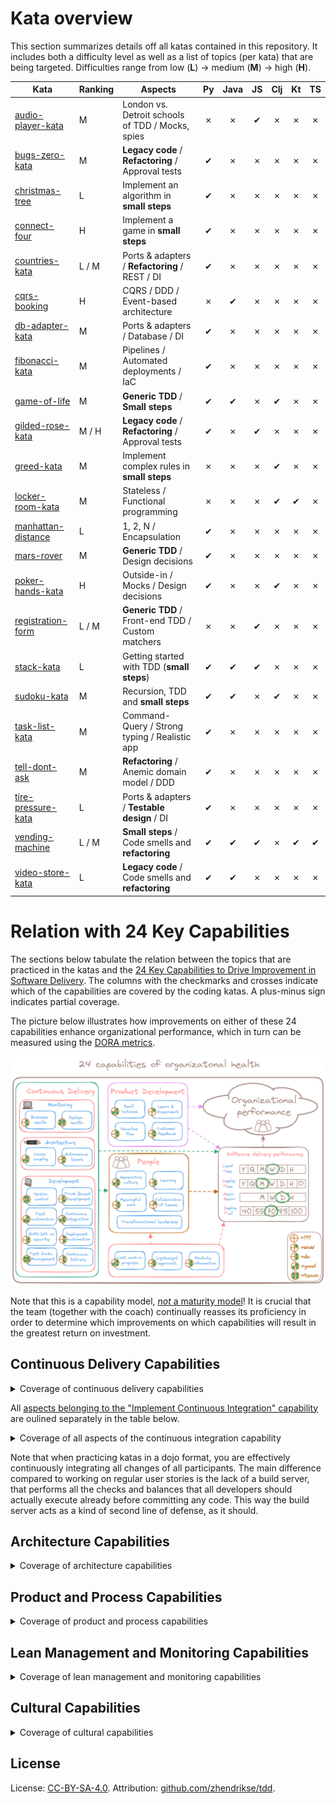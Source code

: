 # Kata overview

This section summarizes details off all katas contained in this repository.
It includes both a difficulty level as well as a list of topics (per kata) 
that are being targeted.
Difficulties range from low (**L**) &rarr; medium (**M**) &rarr; high (**H**).
  
| Kata                                       | Ranking | Aspects                                               | Py | Java | JS | Clj | Kt | TS |
| ------------------------------------------ | ------- | ----------------------------------------------------- |:--:|:----:|:--:|:---:|:--:|:--:| 
| [audio-player-kata](./audio-player-kata)   | M       | London vs. Detroit schools of TDD / Mocks, spies      | ✗  | ✗   | ✔  | ✗   | ✗  | ✗ |
| [bugs-zero-kata](./bugs-zero-kata)         | M       | **Legacy code** / **Refactoring** / Approval tests    | ✔  | ✗   | ✗  | ✗   | ✗  | ✗ |
| [christmas-tree](./christmas-tree)         | L       | Implement an algorithm in **small steps**             | ✔  | ✗   | ✗  | ✗   | ✗  | ✗ |
| [connect-four](./connect-four)             | H       | Implement a game in **small steps**                   | ✔  | ✗   | ✗  | ✗   | ✗  | ✗ |
| [countries-kata](./countries-kata)         | L / M   | Ports &amp; adapters / **Refactoring** / REST / DI    | ✔  | ✗   | ✗  | ✗   | ✗  | ✗ |
| [cqrs-booking](./cqrs-booking)             | H       | CQRS / DDD / Event-based architecture                 | ✗  | ✔   | ✗  | ✗   | ✗  | ✗ |
| [db-adapter-kata](./db-adapter-kata)       | M       | Ports &amp; adapters / Database / DI                  | ✔  | ✗   | ✗  | ✗   | ✗  | ✗ |
| [fibonacci-kata](./db-adapter-kata)        | M       | Pipelines / Automated deployments / IaC               | ✔  | ✗   | ✗  | ✗   | ✗  | ✗ |
| [game-of-life](./game-of-life)             | M       | **Generic TDD** / **Small steps**                     | ✔  | ✔   | ✗  | ✔   | ✗  | ✗ |
| [gilded-rose-kata](./gilded-rose-kata)     | M / H   | **Legacy code** / **Refactoring** / Approval tests    | ✔  | ✗   | ✔  | ✗   | ✗  | ✗ |
| [greed-kata](./greed-kata)                 | M       | Implement complex rules in **small steps**            | ✗  | ✗   | ✗  | ✔   | ✗  | ✗ |
| [locker-room-kata](./locker-room-kata)     | M       | Stateless / Functional programming                    | ✗  | ✗   | ✗  | ✔   | ✔  | ✗ |
| [manhattan-distance](./manhattan-distance) | L       | 1, 2, N / Encapsulation                               | ✔  | ✗   | ✗  | ✗   | ✗  | ✗ |
| [mars-rover](./mars-rover)                 | M       | **Generic TDD** / Design decisions                    | ✔  | ✗   | ✗  | ✗   | ✗  | ✗ |
| [poker-hands-kata](./poker-hands-kata)     | H       | Outside-in / Mocks / Design decisions                 | ✔  | ✗   | ✗  | ✔   | ✗  | ✗ |
| [registration-form](./registration-form)   | L / M   | **Generic TDD** / Front-end TDD / Custom matchers     | ✗  | ✗   | ✔  | ✗   | ✗  | ✗ |
| [stack-kata](./stack-kata)                 | L       | Getting started with TDD (**small steps**)            | ✔  | ✔   | ✔  | ✗   | ✗  | ✗ |
| [sudoku-kata](./sudoku-kata)               | M       | Recursion, TDD and **small steps**                    | ✔  | ✔   | ✗  | ✔   | ✗  | ✗ |
| [task-list-kata](./task-list-kata)         | M       | Command-Query / Strong typing / Realistic app         | ✔  | ✗   | ✗  | ✗   | ✗  | ✗ | 
| [tell-dont-ask](./tell-dont-ask)           | M       | **Refactoring** / Anemic domain model / DDD           | ✔  | ✗   | ✗  | ✗   | ✗  | ✗ | 
| [tire-pressure-kata](./tire-pressure-kata) | L       | Ports &amp; adapters / **Testable design** / DI       | ✔  | ✗   | ✗  | ✗   | ✗  | ✗ | 
| [vending-machine](./vending-machine)       | L / M   | **Small steps** / Code smells and **refactoring**     | ✔  | ✔   | ✔  | ✗   | ✔  | ✔ |
| [video-store-kata](./video-store-kata)     | L       | **Legacy code** / Code smells and **refactoring**     | ✔  | ✔   | ✗  | ✗   | ✗  | ✗ |

# Relation with 24 Key Capabilities

The sections below tabulate the 
relation between the topics that are practiced in the katas and the 
[24 Key Capabilities to Drive Improvement in Software Delivery](https://itrevolution.com/articles/24-key-capabilities-to-drive-improvement-in-software-delivery/). The columns with the checkmarks and crosses indicate which of 
the capabilities are covered by the coding katas. 
A plus-minus sign indicates partial coverage.

The picture below illustrates how improvements on either of these 24 capabilities 
enhance organizational performance, which in turn can be measured using the 
[DORA metrics](https://cloud.google.com/blog/products/devops-sre/using-the-four-keys-to-measure-your-devops-performance).

![Organizational health](../assets/organizational-health.png)

Note that this is a capability model, [_not_ a maturity model](https://octopus.com/blog/devops-uses-capability-not-maturity)! It is crucial that the team (together with the coach) 
continually reasses its proficiency in order to determine which improvements on which 
capabilities will result in the greatest return on investment.

## Continuous Delivery Capabilities

<details>
<summary>Coverage of continuous delivery capabilities</summary>
  
|     | [Continuous Delivery Capabilities](https://itrevolution.com/articles/24-key-capabilities-to-drive-improvement-in-software-delivery/#nav-1) | Covered | Explanation |
| --- | ------------------------------------------------ | ------- | ----------- |
|  1. | Use Version Control for all Production Artifacts | ✔      | You may always opt to use a version control system when practicing your katas. When katas are done in a group in a [randori style](https://codingdojo.org/practices/RandoriKata/), a commit by the person(s) ending his/her/their turn and a subsequent pull by the next may be used to pass the code on. |
|  2. | Automate Your Deployment Process                 | ✔      | This capability is covered by the Fibonacci kata. |
|  3. | Implement Continuous Integration                 | ±       | Continuous integration is elaborated on directly below this table |
|  4. | Use Trunk-Based Development Methods              | ✔      | Trunk-based development can easily be simulated when katas are done in a group in a [randori style](https://codingdojo.org/practices/RandoriKata/), a commit by the person(s) ending his/her/their turn and a subsequent pull by the next may be used to pass the code on. |
|  5. | Implement Test Automation                        | ✔      | Obviously, this is what lies at the heart of TDD. Note that integration testing is also touched upon when the katas involve working with [ports and adapters](https://alistair.cockburn.us/hexagonal-architecture/). Even more so, many katas address the subject of creating a testable design, and/or address techniques for making legacy code testable. |
|  6. | Support Test Data Management                     | ✗      | This capability is not covered by any of the katas yet ||
|  7. | Shift Left on Security                           | ✗      | This capability is not covered by any of the katas yet ||
|  8. | Implement Continuous Delivery                    | ✔       | When the skills and heuristics of TDD are correctly and properly applied all of the time, it should be no problem for a team to go to production at any given time. This is one of the hallmarks of continuous delivery! So TDD is a necessary but not sufficient condition for continuous delivery. |
</details>

All [aspects belonging to the "Implement Continuous Integration" capability](https://martinfowler.com/articles/continuousIntegration.html) are oulined
separately in the table below.

<details>
<summary>Coverage of all aspects of the continuous integration capability</summary>
  
| CI practice                                                       | Covered | 
| ----------------------------------------------------------------- | ------- | 
| Maintain a Single Source Repository                               | ✔      |
| Automate the Build                                                | ✔      |
| Make Your Build Self-Testing                                      | ✔      |
| Everyone Commits To the Mainline Every Day                        | ✔      |
| Every Commit Should Build the Mainline on an Integration Machine  | ✔      |
| Fix Broken Builds Immediately                                     | ±      |
| Keep the Build Fast                                               | ✔      |
| Test in a Clone of the Production Environment                     | ✗      |
| Make it Easy for Anyone to Get the Latest Executable              | ✗      |
| Everyone can see what's happening                                 | ±       |
| Automate Deployment                                               | ✔      | 
</details>

Note that when practicing katas in a dojo format, you are effectively continuously integrating 
all changes of all participants. The main difference compared to working on regular user stories 
is the lack of a build server, that performs all the checks and balances that all developers 
should actually execute already before committing any code. This way the build server acts as a 
kind of second line of defense, as it should.

## Architecture Capabilities

<details>
<summary>Coverage of architecture capabilities</summary>
  
|     | [Architecture Capabilities](https://itrevolution.com/articles/24-key-capabilities-to-drive-improvement-in-software-delivery/#nav-2) | Covered | Explanation |
| --- | ------------------------------------------------ | ------- | ----------- |
|  9. | Use a Loosely Coupled Architecture               | ✔      | This capability is touched upon when the katas involve working with [ports and adapters](https://alistair.cockburn.us/hexagonal-architecture/), [CQRS](https://martinfowler.com/bliki/CQRS.html), and [dependency inversion](https://www.sammancoaching.org/learning_hours/testable_design/dependency_inversion_principle.html). |
| 10. | Architect for Empowered Teams                    | ✗      | This capability is not covered by any of the katas yet. |
</details>

## Product and Process Capabilities

<details>
<summary>Coverage of product and process capabilities</summary>

|     | [Product and Process Capabilities](https://itrevolution.com/articles/24-key-capabilities-to-drive-improvement-in-software-delivery/#nav-3) | Covered | Explanation |
| --- | ------------------------------------------------------ | ------- | ----------- |
| 11. | Gather and Implement Customer Feedback                 | ±       | This may partially be covered e.g. in the video store kata, by asking the participants to produce a PDF statement printer after they have finished with the HTML variant. After finishing the PDF statement printer, ask them to write a CSV variant, etc. Continue to the point where they will start to complain "What do you actually need this statement format for", and grab that opportunity to teach the participants to ask that question for each and every single feature now and in the future! |
| 12. | Make the Flow of Work Visible through the Value Stream | ±       | This may partially be addressed by showing the participants the TODO list that they are encouraged to maintain while practicing the katas. In addition, you may consider using [Scrumblr](https://github.com/aliasaria/scrumblr), an instance of which you can easily start yourself [here](https://replit.com/@zwh/Scrumblr). |
| 13. | Work in Small Batches                                  | ✔      | This aspect is addressed in _all_ katas as it lies at the heart of TDD! |
| 14. | Foster and Enable Team Experimentation                 | ±       | Although this aspect isn't addressed _specifically_ by any of the katas, it is addressed _implicitly_, as the way of working practiced here contributes to the capability of a team to carry out experiments. |
</details>

## Lean Management and Monitoring Capabilities

<details>
<summary>Coverage of lean management and monitoring capabilities</summary>

|     | [Lean Management and Monitoring Capabilities](https://itrevolution.com/articles/24-key-capabilities-to-drive-improvement-in-software-delivery/#nav-4) | Covered | Explanation |
| --- | --------------------------------------------------------------------------- | ------- | ----------- |
| 15. | Have Lightweight Change Approval Processes                                  | ✔       | [Pair programming](https://martinfowler.com/articles/on-pair-programming.html) and/or intrateam code reviews are continuously being addressed when practicing katas in coding dojos.   |
| 16. | Monitor across Applications and Infrastructure to Inform Business Decisions | ✗       | This capability is not covered by any of the katas yet.   |
| 17. | Check System Health Proactively                                             | ✗       | This capability is not covered by any of the katas yet.   |
| 18. | Improve Processes and Manage Work with Work-In-Process (WIP) Limits         | ±        | In each and every kata, it is always emphasized to focus on one change at a time, and one change at a time only!   |
| 19. | Visualize Work to Monitor Quality and Communicate throughout the Team       | ✗       | This capability is not covered by any of the katas yet.   |
</details>

## Cultural Capabilities

<details>
<summary>Coverage of cultural capabilities</summary>

|     | [Cultural Capabilities](https://itrevolution.com/articles/24-key-capabilities-to-drive-improvement-in-software-delivery/#nav-5) | Covered | Explanation |
| --- | --------------------------------------------------------------- | ------- | ----------- |
| 20. | Support a Generative Culture                          | ✔       | Almost all hallmarks of this measure such as good information flow, high cooperation, and trust, bridging between teams, and conscious inquiry are continually practiced during coding dojos, albeit only within the team (so obviously _not_ including leadership itself)   |
| 21. | Encourage and Support Learning                        | ✔       | The whole purpose of a coding dojo and its katas is to support learning!  |
| 22. | Support and Facilitate Collaboration among Teams      | ✗       | This capability is not covered by any of the katas yet.   |
| 23. | Provide Resources and Tools that Make Work Meaningful | ✔       | As this measure is about being given the tools and resources needed to do your job well, it is obviously continually being addressed by these katas.   |
| 24. | Support or Embody Transformational Leadership         | ±        | As participants need regular time to practice these katas, management needs to be informed about these activities. Viewed this way, at least one of the aspects of transformational leadership (intellectual stimulation) is a prerequisite for making coding dojos a reality.   |
</details>

## License

License: [CC-BY-SA-4.0](https://creativecommons.org/licenses/by-sa/4.0/). Attribution: [github.com/zhendrikse/tdd](https://github.com/zhendrikse/tdd).
  
